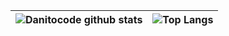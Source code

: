 
![Danitocode github stats](https://github-readme-stats.vercel.app/api?username=Danitocode&show_icons=true&theme=vue-dark)|![Top Langs](https://github-readme-stats.vercel.app/api/top-langs/?username=Danitocode&theme=vue-dark&layout=compact)
-|-

